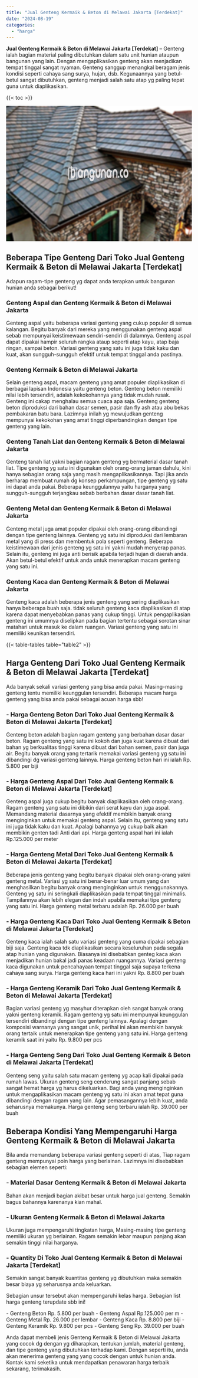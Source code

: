 ```yaml
---
title: "Jual Genteng Kermaik & Beton di Melawai Jakarta [Terdekat]"
date: "2024-08-19"
categories: 
  - "harga"
---
```


**Jual Genteng Kermaik & Beton di Melawai Jakarta \[Terdekat\]** – Genteng ialah bagian material paling dibutuhkan dalam satu unit hunian ataupun bangunan yang lain. Dengan mengaplikasikan genteng akan menjadikan tempat tinggal sangat nyaman. Genteng sanggup menangkal beragam jenis kondisi seperti cahaya sang surya, hujan, dsb. Kegunaannya yang betul-betul sangat dibutuhkan, genteng menjadi salah satu atap yg paling tepat guna untuk diaplikasikan.

{{< toc >}}

![Jual Genteng Kermaik & Beton di Melawai Jakarta [Terdekat]](/images/genteng-minimalis-murah19.png)

## Beberapa Tipe Genteng Dari Toko Jual Genteng Kermaik & Beton di Melawai Jakarta \[Terdekat\]

Adapun ragam-tipe genteng yg dapat anda terapkan untuk bangunan hunian anda sebagai berikut!

### Genteng Aspal dan Genteng Kermaik & Beton di Melawai Jakarta

Genteng aspal yaitu beberapa variasi genteng yang cukup populer di semua kalangan. Begitu banyak dari mereka yang menggunakan genteng aspal sebab mempunyai keistimewaan sendiri-sendiri di dalamnya. Genteng aspal dapat dipakai hampir seluruh rangka ataup seperti atap kayu, atap baja ringan, sampai beton. Variasi genteng yang satu ini juga tidak kaku dan kuat, akan sungguh-sungguh efektif untuk tempat tinggal anda pastinya.

### Genteng Kermaik & Beton di Melawai Jakarta

Selain genteng aspal, macam genteng yang amat populer diaplikasikan di berbagai lapisan Indonesia yaitu genteng beton. Genteng beton memiliki nilai lebih tersendiri, adalah kekokohannya yang tidak mudah rusak. Genteng ini cakap menghalau semua cuaca apa saja. Genteng genteng beton diproduksi dari bahan dasar semen, pasir dan fly ash atau abu bekas pembakaran batu bara. Lazimnya inilah yg mewujudkan genteng mempunyai kekokohan yang amat tinggi diperbandingkan dengan tipe genteng yang lain.

### Genteng Tanah Liat dan Genteng Kermaik & Beton di Melawai Jakarta

Genteng tanah liat yakni bagian ragam genteng yg bermaterial dasar tanah liat. Tipe genteng yg satu ini digunakan oleh orang-orang jaman dahulu, kini hanya sebagian orang saja yang masih mengaplikasikannya. Tapi jika anda berharap membuat rumah dg konsep perkampungan, tipe genteng yg satu ini dapat anda pakai. Beberapa keunggulannya yaitu harganya yang sungguh-sungguh terjangkau sebab berbahan dasar dasar tanah liat.

### Genteng Metal dan Genteng Kermaik & Beton di Melawai Jakarta

Genteng metal juga amat populer dipakai oleh orang-orang dibandingi dengan tipe genteng lainnya. Genteng yg satu ini diproduksi dari lembaran metal yang di press dan membentuk pola seperti genteng. Beberapa keistimewaan dari jenis genteng yg satu ini yakni mudah menyerap panas. Selain itu, genteng ini juga anti berisik apabila terjadi hujan di daerah anda. Akan betul-betul efektif untuk anda untuk menerapkan macam genteng yang satu ini.

### Genteng Kaca dan Genteng Kermaik & Beton di Melawai Jakarta

Genteng kaca adalah beberapa jenis genteng yang sering diaplikasikan hanya beberapa buah saja. tidak seluruh genteng kaca diaplikasikan di atap karena dapat menyebabkan panas yang cukup tinggi. Untuk pengaplikasian genteng ini umumnya diselipkan pada bagian tertentu sebagai sorotan sinar matahari untuk masuk ke dalam ruangan. Variasi genteng yang satu ini memiliki keunikan tersendiri.

{{< table-tables table="table2" >}}

## Harga Genteng Dari Toko Jual Genteng Kermaik & Beton di Melawai Jakarta \[Terdekat\]

Ada banyak sekali variasi genteng yang bisa anda pakai. Masing-masing genteng tentu memiliki keunggulan tersendiri. Beberapa macam harga genteng yang bisa anda pakai sebagai acuan harga sbb!

### \- Harga Genteng Beton Dari Toko Jual Genteng Kermaik & Beton di Melawai Jakarta \[Terdekat\]

Genteng beton adalah bagian ragam genteng yang berbahan dasar dasar beton. Ragam genteng yang satu ini kokoh dan juga kuat karena dibuat dari bahan yg berkualitas tinggi karena dibuat dari bahan semen, pasir dan juga air. Begitu banyak orang yang tertarik memakai variasi genteng yg satu ini dibandingi dg variasi genteng lainnya. Harga genteng beton hari ini ialah Rp. 5.800 per biji

### \- Harga Genteng Aspal Dari Toko Jual Genteng Kermaik & Beton di Melawai Jakarta \[Terdekat\]

Genteng aspal juga cukup begitu banyak diaplikasikan oleh orang-orang. Ragam genteng yang satu ini dibikin dari serat kayu dan juga aspal. Memandang material dasarnya yang efektif membikin banyak orang menginginkan untuk memakai genteng aspal. Selain itu, genteng yang satu ini juga tidak kaku dan kuat. Apalagi bahannya yg cukup baik akan membikin genten tadi Anti dari api. Harga genteng aspal hari ini ialah Rp.125.000 per meter

### \- Harga Genteng Metal Dari Toko Jual Genteng Kermaik & Beton di Melawai Jakarta \[Terdekat\]

Beberapa jenis genteng yang begitu banyak dipakai oleh orang-orang yakni genteng metal. Variasi yg satu ini benar-benar luar umum yang dan menghasilkan begitu banyak orang menginginkan untuk menggunakannya. Genteng yg satu ini seringkali diaplikasikan pada tempat tinggal minimalis. Tampilannya akan lebih elegan dan indah apabila memakai tipe genteng yang satu ini. Harga genteng metal terbaru adalah Rp. 26.000 per buah

### \- Harga Genteng Kaca Dari Toko Jual Genteng Kermaik & Beton di Melawai Jakarta \[Terdekat\]

Genteng kaca ialah salah satu variasi genteng yang cuma dipakai sebagian biji saja. Genteng kaca tdk diaplikasikan secara keseluruhan pada segala atap hunian yang digunakan. Biasanya ini disebabkan genteg kaca akan menjadikan hunian bakal jadi panas keadaan ruangannya. Variasi genteng kaca digunakan untuk pencahayaan tempat tinggal saja supaya terkena cahaya sang surya. Harga genteng kaca hari ini yakni Rp. 8.800 per buah

### \- Harga Genteng Keramik Dari Toko Jual Genteng Kermaik & Beton di Melawai Jakarta \[Terdekat\]

Bagian variasi genteng yg masyhur diterapkan oleh sangat banyak orang yakni genteng keramik. Ragam genteng yg satu ini mempunyai keunggulan tersendiri dibandingi dengan tipe genteng lainnya. Apalagi dengan komposisi warnanya yang sangat unik, perihal ini akan membikin banyak orang tertaik untuk menerapkan tipe genteng yang satu ini. Harga genteng keramik saat ini yaitu Rp. 9.800 per pcs

### \- Harga Genteng Seng Dari Toko Jual Genteng Kermaik & Beton di Melawai Jakarta \[Terdekat\]

Genteng seng yaitu salah satu macam genteng yg acap kali dipakai pada rumah lawas. Ukuran genteng seng cenderung sangat panjang sebab sangat hemat harga yg harus dikeluarkan. Bagi anda yang menginginkan untuk mengaplikasikan macam genteng yg satu ini akan amat tepat guna dibandingi dengan ragam yang lain. Agar pemasangannya lebih kuat, anda seharusnya memakunya. Harga genteng seng terbaru ialah Rp. 39.000 per buah

## Beberapa Kondisi Yang Mempengaruhi Harga Genteng Kermaik & Beton di Melawai Jakarta

Bila anda memandang beberapa variasi genteng seperti di atas, Tiap ragam genteng mempunyai poin harga yang berlainan. Lazimnya ini disebabkan sebagian elemen seperti:

### \- Material Dasar Genteng Kermaik & Beton di Melawai Jakarta

Bahan akan menjadi bagian akibat besar untuk harga jual genteng. Semakin bagus bahannya karenanya kian mahal.

### \- Ukuran Genteng Kermaik & Beton di Melawai Jakarta

Ukuran juga mempengaruhi tingkatan harga, Masing-masing tipe genteng memiliki ukuran yg berlainan. Ragam semakin lebar maupun panjang akan semakin tinggi nilai harganya.

### \- Quantity Di Toko Jual Genteng Kermaik & Beton di Melawai Jakarta \[Terdekat\]

Semakin sangat banyak kuantitas genteng yg dibutuhkan maka semakin besar biaya yg seharusnya anda keluarkan.

Sebagian unsur tersebut akan mempengaruhi kelas harga. Sebagian list harga genteng terupdate sbb ini!

\- Genteng Beton Rp. 5.800 per buah - Genteng Aspal Rp.125.000 per m - Genteng Metal Rp. 26.000 per lembar - Genteng Kaca Rp. 8.800 per biji - Genteng Keramik Rp. 9.800 per pcs - Genteng Seng Rp. 39.000 per buah

Anda dapat membeli jenis Genteng Kermaik & Beton di Melawai Jakarta yang cocok dg dengan yg diharapkan, tentukan jumlah, material genteng, dan tipe genteng yang dibutuhkan terhadap kami. Dengan seperti itu, anda akan menerima genteng yang yang cocok dengan untuk hunian anda. Kontak kami seketika untuk mendapatkan penawaran harga terbaik sekarang, terimakasih.
